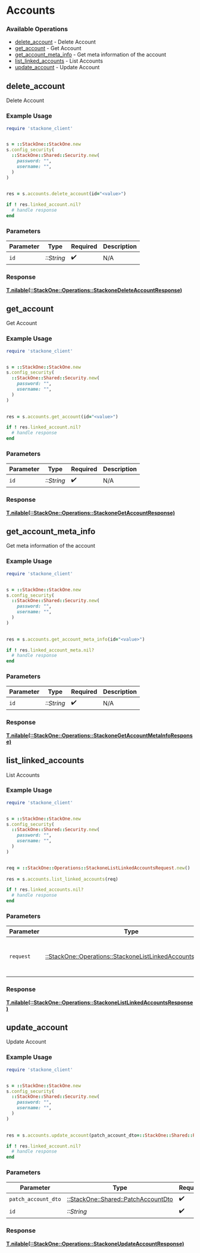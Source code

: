 # Accounts


### Available Operations

* [delete_account](#delete_account) - Delete Account
* [get_account](#get_account) - Get Account
* [get_account_meta_info](#get_account_meta_info) - Get meta information of the account
* [list_linked_accounts](#list_linked_accounts) - List Accounts
* [update_account](#update_account) - Update Account

## delete_account

Delete Account

### Example Usage

```ruby
require 'stackone_client'


s = ::StackOne::StackOne.new
s.config_security(
  ::StackOne::Shared::Security.new(
    password: "",
    username: "",
  )
)

    
res = s.accounts.delete_account(id="<value>")

if ! res.linked_account.nil?
  # handle response
end

```



### Parameters

| Parameter          | Type               | Required           | Description        |
| ------------------ | ------------------ | ------------------ | ------------------ |
| `id`               | *::String*         | :heavy_check_mark: | N/A                |


### Response

**[T.nilable(::StackOne::Operations::StackoneDeleteAccountResponse)](../../models/operations/stackonedeleteaccountresponse.md)**


## get_account

Get Account

### Example Usage

```ruby
require 'stackone_client'


s = ::StackOne::StackOne.new
s.config_security(
  ::StackOne::Shared::Security.new(
    password: "",
    username: "",
  )
)

    
res = s.accounts.get_account(id="<value>")

if ! res.linked_account.nil?
  # handle response
end

```



### Parameters

| Parameter          | Type               | Required           | Description        |
| ------------------ | ------------------ | ------------------ | ------------------ |
| `id`               | *::String*         | :heavy_check_mark: | N/A                |


### Response

**[T.nilable(::StackOne::Operations::StackoneGetAccountResponse)](../../models/operations/stackonegetaccountresponse.md)**


## get_account_meta_info

Get meta information of the account

### Example Usage

```ruby
require 'stackone_client'


s = ::StackOne::StackOne.new
s.config_security(
  ::StackOne::Shared::Security.new(
    password: "",
    username: "",
  )
)

    
res = s.accounts.get_account_meta_info(id="<value>")

if ! res.linked_account_meta.nil?
  # handle response
end

```



### Parameters

| Parameter          | Type               | Required           | Description        |
| ------------------ | ------------------ | ------------------ | ------------------ |
| `id`               | *::String*         | :heavy_check_mark: | N/A                |


### Response

**[T.nilable(::StackOne::Operations::StackoneGetAccountMetaInfoResponse)](../../models/operations/stackonegetaccountmetainforesponse.md)**


## list_linked_accounts

List Accounts

### Example Usage

```ruby
require 'stackone_client'


s = ::StackOne::StackOne.new
s.config_security(
  ::StackOne::Shared::Security.new(
    password: "",
    username: "",
  )
)


req = ::StackOne::Operations::StackoneListLinkedAccountsRequest.new()
    
res = s.accounts.list_linked_accounts(req)

if ! res.linked_accounts.nil?
  # handle response
end

```



### Parameters

| Parameter                                                                                                                 | Type                                                                                                                      | Required                                                                                                                  | Description                                                                                                               |
| ------------------------------------------------------------------------------------------------------------------------- | ------------------------------------------------------------------------------------------------------------------------- | ------------------------------------------------------------------------------------------------------------------------- | ------------------------------------------------------------------------------------------------------------------------- |
| `request`                                                                                                                 | [::StackOne::Operations::StackoneListLinkedAccountsRequest](../../models/operations/stackonelistlinkedaccountsrequest.md) | :heavy_check_mark:                                                                                                        | The request object to use for the request.                                                                                |


### Response

**[T.nilable(::StackOne::Operations::StackoneListLinkedAccountsResponse)](../../models/operations/stackonelistlinkedaccountsresponse.md)**


## update_account

Update Account

### Example Usage

```ruby
require 'stackone_client'


s = ::StackOne::StackOne.new
s.config_security(
  ::StackOne::Shared::Security.new(
    password: "",
    username: "",
  )
)

    
res = s.accounts.update_account(patch_account_dto=::StackOne::Shared::PatchAccountDto.new(), id="<value>")

if ! res.linked_account.nil?
  # handle response
end

```



### Parameters

| Parameter                                                                     | Type                                                                          | Required                                                                      | Description                                                                   |
| ----------------------------------------------------------------------------- | ----------------------------------------------------------------------------- | ----------------------------------------------------------------------------- | ----------------------------------------------------------------------------- |
| `patch_account_dto`                                                           | [::StackOne::Shared::PatchAccountDto](../../models/shared/patchaccountdto.md) | :heavy_check_mark:                                                            | N/A                                                                           |
| `id`                                                                          | *::String*                                                                    | :heavy_check_mark:                                                            | N/A                                                                           |


### Response

**[T.nilable(::StackOne::Operations::StackoneUpdateAccountResponse)](../../models/operations/stackoneupdateaccountresponse.md)**

